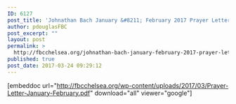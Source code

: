 ```yaml
---
ID: 6127
post_title: 'Johnathan Bach January &#8211; February 2017 Prayer Letter'
author: pdouglasFBC
post_excerpt: ""
layout: post
permalink: >
  http://fbcchelsea.org/johnathan-bach-january-february-2017-prayer-letter/
published: true
post_date: 2017-03-24 09:29:12
---
```

[embeddoc url="http://fbcchelsea.org/wp-content/uploads/2017/03/Prayer-Letter-January-February.pdf" download="all" viewer="google"]